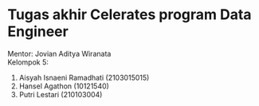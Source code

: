# Tugas akhir Celerates program Data Engineer
Mentor: Jovian Aditya Wiranata<br/>
Kelompok 5:
1. Aisyah Isnaeni Ramadhati (2103015015)
2. Hansel Agathon (10121540)
3. Putri Lestari (210103004)
